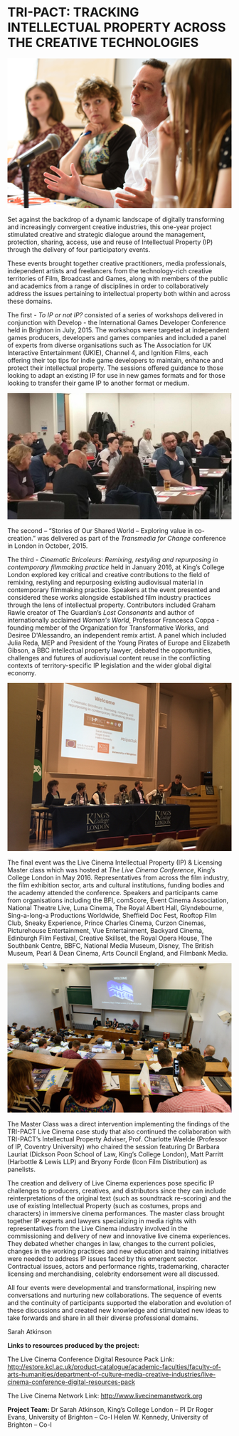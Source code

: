 # TRI-PACT: TRACKING INTELLECTUAL PROPERTY ACROSS THE CREATIVE TECHNOLOGIES

![image](Images/TRIPACT_Image3.jpg)

Set against the backdrop of a dynamic landscape of digitally transforming and increasingly convergent creative industries, this one-year project stimulated creative and strategic dialogue around the management, protection, sharing, access, use and reuse of Intellectual Property (IP) through the delivery of four participatory events. 

These events brought together creative practitioners, media professionals, independent artists and freelancers from the technology-rich creative territories of Film, Broadcast and Games, along with members of the public and academics from a range of disciplines in order to collaboratively address the issues pertaining to intellectual property both within and across these domains.

The first - _To IP or not IP?_ consisted of a series of workshops delivered in conjunction with Develop - the International Games Developer Conference held in Brighton in July, 2015. The workshops were targeted at independent games producers, developers and games companies and included a panel of experts from diverse organisations such as The Association for UK Interactive Entertainment (UKIE), Channel 4, and Ignition Films, each offering their top tips for indie game developers to maintain, enhance and protect their intellectual property.  The sessions offered guidance to those looking to adapt an existing IP for use in new games formats and for those looking to transfer their game IP to another format or medium.

![image](Images/TRIPACT_Image4.JPG)

The second – “Stories of Our Shared World – Exploring value in co-creation.” was delivered as part of the _Transmedia for Change_ conference in London in October, 2015.

The third - _Cinematic Bricoleurs: Remixing, restyling and repurposing in contemporary filmmaking practice_ held in January 2016, at King’s College London explored key critical and creative contributions to the field of remixing, restyling and repurposing existing audiovisual material in contemporary filmmaking practice.  Speakers at the event presented and considered these works alongside established film industry practices through the lens of intellectual property. Contributors included Graham Rawle creator of The Guardian’s _Lost Consonants_ and author of internationally acclaimed _Woman's World_, Professor Francesca Coppa - founding member of the Organization for Transformative Works, and Desiree D'Alessandro, an independent remix artist. A panel which included Julia Reda, MEP and President of the Young Pirates of Europe and Elizabeth Gibson, a BBC intellectual property lawyer, debated the opportunities, challenges and futures of audiovisual content reuse in the conflicting contexts of territory-specific IP legislation and the wider global digital economy.

![image](Images/TRIPACT_Image1.JPG)

The final event was the Live Cinema Intellectual Property (IP) & Licensing Master class which was hosted at _The Live Cinema Conference_, King’s College London in May 2016.  Representatives from across the film industry, the film exhibition sector, arts and cultural institutions, funding bodies and the academy attended the conference. Speakers and participants came from organisations including the BFI, comScore, Event Cinema Association, National Theatre Live, Luna Cinema, The Royal Albert Hall, Glyndebourne, Sing-a-long-a Productions Worldwide, Sheffield Doc Fest, Rooftop Film Club, Sneaky Experience, Prince Charles Cinema, Curzon Cinemas, Picturehouse Entertainment, Vue Entertainment, Backyard Cinema, Edinburgh Film Festival, Creative Skillset, the Royal Opera House, The Southbank Centre, BBFC, National Media Museum, Disney, The British Museum, Pearl & Dean Cinema, Arts Council England, and Filmbank Media.

![image](Images/TRIPACT_Image2.jpg)

The Master Class was a direct intervention implementing the findings of the TRI-PACT Live Cinema case study that also continued the collaboration with TRI-PACT’s Intellectual Property Adviser, Prof. Charlotte Waelde (Professor of IP, Coventry University) who chaired the session featuring Dr Barbara Lauriat (Dickson Poon School of Law, King’s College London), Matt Parritt (Harbottle & Lewis LLP) and Bryony Forde (Icon Film Distribution) as panelists.

The creation and delivery of Live Cinema experiences pose specific IP challenges to producers, creatives, and distributors since they can include reinterpretations of the original text (such as soundtrack re-scoring) and the use of existing Intellectual Property (such as costumes, props and characters) in immersive cinema performances. The master class brought together IP experts and lawyers specializing in media rights with representatives from the Live Cinema industry involved in the commissioning and delivery of new and innovative live cinema experiences.  They debated whether changes in law, changes to the current policies, changes in the working practices and new education and training initiatives were needed to address IP issues faced by this emergent sector. Contractual issues, actors and performance rights, trademarking, character licensing and merchandising, celebrity endorsement were all discussed. 

All four events were developmental and transformational, inspiring new conversations and nurturing new collaborations. The sequence of events and the continuity of participants supported the elaboration and evolution of these discussions and created new knowledge and stimulated new ideas to take forwards and share in all their diverse professional domains. 

Sarah Atkinson

**Links to resources produced by the project:**

The Live Cinema Conference Digital Resource Pack Link:
http://estore.kcl.ac.uk/product-catalogue/academic-faculties/faculty-of-arts-humanities/department-of-culture-media-creative-industries/live-cinema-conference-digital-resources-pack

The Live Cinema Network Link:
http://www.livecinemanetwork.org


**Project Team:**
Dr Sarah Atkinson, King’s College London – PI
Dr Roger Evans, University of Brighton – Co-I
Helen W. Kennedy, University of Brighton – Co-I
